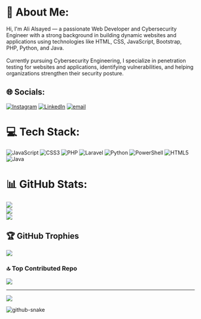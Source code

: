 # 💫 About Me:
Hi, I'm Ali Alsayed — a passionate Web Developer and Cybersecurity Engineer with a strong background in building dynamic websites and applications using technologies like HTML, CSS, JavaScript, Bootstrap, PHP, Python, and Java.<br><br>Currently pursuing Cybersecurity Engineering, I specialize in penetration testing for websites and applications, identifying vulnerabilities, and helping organizations strengthen their security posture.


## 🌐 Socials:
[![Instagram](https://img.shields.io/badge/Instagram-%23E4405F.svg?logo=Instagram&logoColor=white)](https://instagram.com/aloosh.n3n3) [![LinkedIn](https://img.shields.io/badge/LinkedIn-%230077B5.svg?logo=linkedin&logoColor=white)](https://linkedin.com/in/ali-alsayed-cse) [![email](https://img.shields.io/badge/Email-D14836?logo=gmail&logoColor=white)](mailto:alialasyed.business@gmail.com) 

# 💻 Tech Stack:
![JavaScript](https://img.shields.io/badge/javascript-%23323330.svg?style=for-the-badge&logo=javascript&logoColor=%23F7DF1E) ![CSS3](https://img.shields.io/badge/css3-%231572B6.svg?style=for-the-badge&logo=css3&logoColor=white) ![PHP](https://img.shields.io/badge/php-%23777BB4.svg?style=for-the-badge&logo=php&logoColor=white) ![Laravel](https://img.shields.io/badge/laravel-%23FF2D20.svg?style=for-the-badge&logo=laravel&logoColor=white) ![Python](https://img.shields.io/badge/python-3670A0?style=for-the-badge&logo=python&logoColor=ffdd54) ![PowerShell](https://img.shields.io/badge/PowerShell-%235391FE.svg?style=for-the-badge&logo=powershell&logoColor=white) ![HTML5](https://img.shields.io/badge/html5-%23E34F26.svg?style=for-the-badge&logo=html5&logoColor=white) ![Java](https://img.shields.io/badge/java-%23ED8B00.svg?style=for-the-badge&logo=openjdk&logoColor=white)
# 📊 GitHub Stats:
![](https://github-readme-stats.vercel.app/api?username=AliALsayed-2004&theme=tokyonight&hide_border=false&include_all_commits=true&count_private=false)<br/>
![](https://nirzak-streak-stats.vercel.app/?user=AliALsayed-2004&theme=tokyonight&hide_border=false)<br/>
![](https://github-readme-stats.vercel.app/api/top-langs/?username=AliALsayed-2004&theme=tokyonight&hide_border=false&include_all_commits=true&count_private=false&layout=compact)

## 🏆 GitHub Trophies
![](https://github-profile-trophy.vercel.app/?username=AliALsayed-2004&theme=radical&no-frame=false&no-bg=false&margin-w=4)

### 🔝 Top Contributed Repo
![](https://github-contributor-stats.vercel.app/api?username=AliALsayed-2004&limit=5&theme=radical&combine_all_yearly_contributions=true)

---
[![](https://visitcount.itsvg.in/api?id=AliALsayed-2004&icon=0&color=0)](https://visitcount.itsvg.in)

<picture>
  <source media="(prefers-color-scheme: dark)" srcset="https://raw.githubusercontent.com/AliAlsayed-2004/AliAlsayed-2004/output/github-snake-dark.svg" />
  <source media="(prefers-color-scheme: light)" srcset="https://raw.githubusercontent.com/AliAlsayed-2004/AliAlsayed-2004/output/github-snake.svg" />
  <img alt="github-snake" src="https://raw.githubusercontent.com/tobiasmeyhoefer/tobiasmeyhoefer/output/github-snake.svg" />
</picture>
